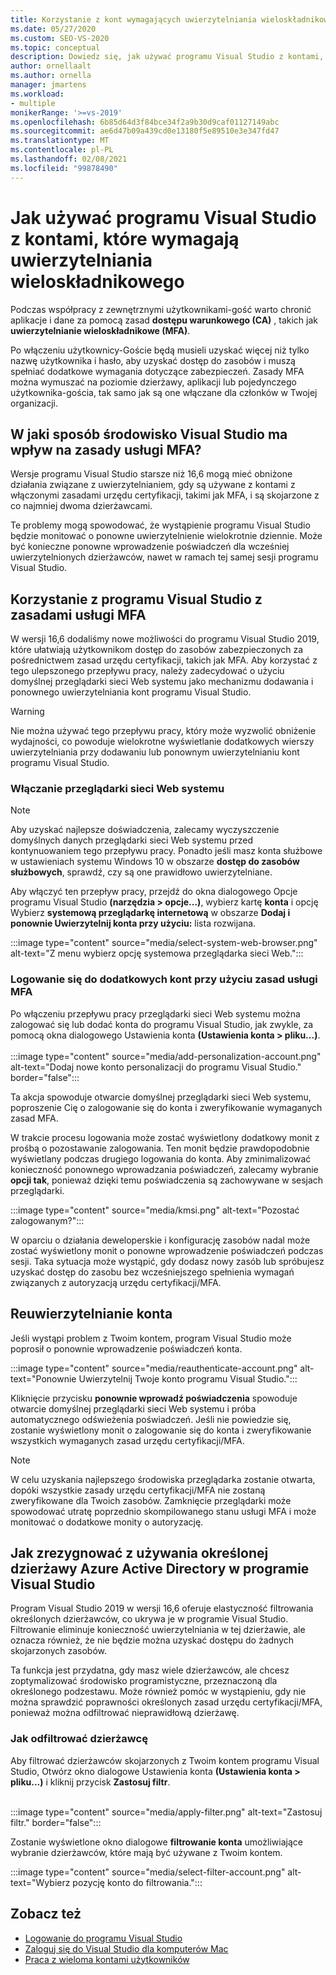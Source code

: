 ```yaml
---
title: Korzystanie z kont wymagających uwierzytelniania wieloskładnikowego
ms.date: 05/27/2020
ms.custom: SEO-VS-2020
ms.topic: conceptual
description: Dowiedz się, jak używać programu Visual Studio z kontami, które wymagają uwierzytelniania wieloskładnikowego.
author: ornellaalt
ms.author: ornella
manager: jmartens
ms.workload:
- multiple
monikerRange: '>=vs-2019'
ms.openlocfilehash: 6b85d64d3f84bce34f2a9b30d9caf01127149abc
ms.sourcegitcommit: ae6d47b09a439cd0e13180f5e89510e3e347fd47
ms.translationtype: MT
ms.contentlocale: pl-PL
ms.lasthandoff: 02/08/2021
ms.locfileid: "99878490"
---
```

# <a name="how-to-use-visual-studio-with-accounts-that-require-multi-factor-authentication"></a>Jak używać programu Visual Studio z kontami, które wymagają uwierzytelniania wieloskładnikowego

Podczas współpracy z zewnętrznymi użytkownikami-gość warto chronić aplikacje i dane za pomocą zasad **dostępu warunkowego (CA)** , takich jak **uwierzytelnianie wieloskładnikowe (MFA)**.  

Po włączeniu użytkownicy-Goście będą musieli uzyskać więcej niż tylko nazwę użytkownika i hasło, aby uzyskać dostęp do zasobów i muszą spełniać dodatkowe wymagania dotyczące zabezpieczeń. Zasady MFA można wymuszać na poziomie dzierżawy, aplikacji lub pojedynczego użytkownika-gościa, tak samo jak są one włączane dla członków w Twojej organizacji. 

## <a name="how-is-the-visual-studio-experience-affected-by-mfa-policies"></a>W jaki sposób środowisko Visual Studio ma wpływ na zasady usługi MFA?
Wersje programu Visual Studio starsze niż 16,6 mogą mieć obniżone działania związane z uwierzytelnianiem, gdy są używane z kontami z włączonymi zasadami urzędu certyfikacji, takimi jak MFA, i są skojarzone z co najmniej dwoma dzierżawcami.

Te problemy mogą spowodować, że wystąpienie programu Visual Studio będzie monitować o ponowne uwierzytelnienie wielokrotnie dziennie. Może być konieczne ponowne wprowadzenie poświadczeń dla wcześniej uwierzytelnionych dzierżawców, nawet w ramach tej samej sesji programu Visual Studio.

## <a name="using-visual-studio-with-mfa-policies"></a>Korzystanie z programu Visual Studio z zasadami usługi MFA
W wersji 16,6 dodaliśmy nowe możliwości do programu Visual Studio 2019, które ułatwiają użytkownikom dostęp do zasobów zabezpieczonych za pośrednictwem zasad urzędu certyfikacji, takich jak MFA. Aby korzystać z tego ulepszonego przepływu pracy, należy zadecydować o użyciu domyślnej przeglądarki sieci Web systemu jako mechanizmu dodawania i ponownego uwierzytelniania kont programu Visual Studio.  

> [!WARNING]
> Nie można używać tego przepływu pracy, który może wyzwolić obniżenie wydajności, co powoduje wielokrotne wyświetlanie dodatkowych wierszy uwierzytelniania przy dodawaniu lub ponownym uwierzytelnianiu kont programu Visual Studio. 

### <a name="enabling-system-web-browser"></a>Włączanie przeglądarki sieci Web systemu

> [!NOTE] 
> Aby uzyskać najlepsze doświadczenia, zalecamy wyczyszczenie domyślnych danych przeglądarki sieci Web systemu przed kontynuowaniem tego przepływu pracy. Ponadto jeśli masz konta służbowe w ustawieniach systemu Windows 10 w obszarze **dostęp do zasobów służbowych**, sprawdź, czy są one prawidłowo uwierzytelniane.

Aby włączyć ten przepływ pracy, przejdź do okna dialogowego Opcje programu Visual Studio **(narzędzia > opcje...)**, wybierz kartę **konta** i opcję Wybierz **systemową przeglądarkę internetową** w obszarze **Dodaj i ponownie Uwierzytelnij konta przy użyciu:** lista rozwijana. 

:::image type="content" source="media/select-system-web-browser.png" alt-text="Z menu wybierz opcję systemowa przeglądarka sieci Web.":::

### <a name="sign-into-additional-accounts-with-mfapolicies"></a>Logowanie się do dodatkowych kont przy użyciu zasad usługi MFA 
Po włączeniu przepływu pracy przeglądarki sieci Web systemu można zalogować się lub dodać konta do programu Visual Studio, jak zwykle, za pomocą okna dialogowego Ustawienia konta **(Ustawienia konta > pliku...)**.   
</br>
:::image type="content" source="media/add-personalization-account.png" alt-text="Dodaj nowe konto personalizacji do programu Visual Studio." border="false":::

Ta akcja spowoduje otwarcie domyślnej przeglądarki sieci Web systemu, poproszenie Cię o zalogowanie się do konta i zweryfikowanie wymaganych zasad MFA.

W trakcie procesu logowania może zostać wyświetlony dodatkowy monit z prośbą o pozostawanie zalogowania. Ten monit będzie prawdopodobnie wyświetlany podczas drugiego logowania do konta. Aby zminimalizować konieczność ponownego wprowadzania poświadczeń, zalecamy wybranie **opcji tak**, ponieważ dzięki temu poświadczenia są zachowywane w sesjach przeglądarki.

:::image type="content" source="media/kmsi.png" alt-text="Pozostać zalogowanym?":::

W oparciu o działania deweloperskie i konfigurację zasobów nadal może zostać wyświetlony monit o ponowne wprowadzenie poświadczeń podczas sesji. Taka sytuacja może wystąpić, gdy dodasz nowy zasób lub spróbujesz uzyskać dostęp do zasobu bez wcześniejszego spełnienia wymagań związanych z autoryzacją urzędu certyfikacji/MFA.

## <a name="reauthenticating-an-account"></a>Reuwierzytelnianie konta  
Jeśli wystąpi problem z Twoim kontem, program Visual Studio może poprosił o ponownie wprowadzenie poświadczeń konta.  

:::image type="content" source="media/reauthenticate-account.png" alt-text="Ponownie Uwierzytelnij Twoje konto programu Visual Studio.":::

Kliknięcie przycisku **ponownie wprowadź poświadczenia** spowoduje otwarcie domyślnej przeglądarki sieci Web systemu i próba automatycznego odświeżenia poświadczeń. Jeśli nie powiedzie się, zostanie wyświetlony monit o zalogowanie się do konta i zweryfikowanie wszystkich wymaganych zasad urzędu certyfikacji/MFA.

> [!NOTE] 
> W celu uzyskania najlepszego środowiska przeglądarka zostanie otwarta, dopóki wszystkie zasady urzędu certyfikacji/MFA nie zostaną zweryfikowane dla Twoich zasobów. Zamknięcie przeglądarki może spowodować utratę poprzednio skompilowanego stanu usługi MFA i może monitować o dodatkowe monity o autoryzację.

## <a name="how-to-opt-out-of-using-a-specific-azure-active-directory-tenant-in-visual-studio"></a>Jak zrezygnować z używania określonej dzierżawy Azure Active Directory w programie Visual Studio

Program Visual Studio 2019 w wersji 16,6 oferuje elastyczność filtrowania określonych dzierżawców, co ukrywa je w programie Visual Studio. Filtrowanie eliminuje konieczność uwierzytelniania w tej dzierżawie, ale oznacza również, że nie będzie można uzyskać dostępu do żadnych skojarzonych zasobów. 

Ta funkcja jest przydatna, gdy masz wiele dzierżawców, ale chcesz zoptymalizować środowisko programistyczne, przeznaczoną dla określonego podzestawu. Może również pomóc w wystąpieniu, gdy nie można sprawdzić poprawności określonych zasad urzędu certyfikacji/MFA, ponieważ można odfiltrować nieprawidłową dzierżawę. 

### <a name="how-to-filter-out-a-tenant"></a>Jak odfiltrować dzierżawcę
Aby filtrować dzierżawców skojarzonych z Twoim kontem programu Visual Studio, Otwórz okno dialogowe Ustawienia konta **(Ustawienia konta > pliku...)** i kliknij przycisk **Zastosuj filtr**. 
</br>
</br>

:::image type="content" source="media/apply-filter.png" alt-text="Zastosuj filtr." border="false":::

Zostanie wyświetlone okno dialogowe **filtrowanie konta** umożliwiające wybranie dzierżawców, które mają być używane z Twoim kontem. 

:::image type="content" source="media/select-filter-account.png" alt-text="Wybierz pozycję konto do filtrowania.":::

## <a name="see-also"></a>Zobacz też

- [Logowanie do programu Visual Studio](signing-in-to-visual-studio.md)
- [Zaloguj się do Visual Studio dla komputerów Mac](/visualstudio/mac/signing-in)
- [Praca z wieloma kontami użytkowników](work-with-multiple-user-accounts.md)
